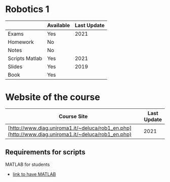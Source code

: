 # Robotics 1

|   | Available | Last Update |
| ------------- | ------------- | ------------ |
| Exams | Yes | 2021 |
| Homework  | No |  |
| Notes  | No |  |
| Scripts Matlab | Yes | 2021 |
| Slides | Yes | 2019 |
| Book | Yes | |

# Website of the course

|   Course Site | Last Update |
| ------------- | ------------- |
[http://www.diag.uniroma1.it/~deluca/rob1_en.php](http://www.diag.uniroma1.it/~deluca/rob1_en.php) | 2021 |

## Requirements for scripts
MATLAB for students
* [link to have MATLAB](https://it.mathworks.com/academia/tah-portal/sapienza-universita-di-roma-40576534.html)
